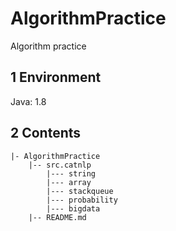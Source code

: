 # AlgorithmPractice

Algorithm practice

## 1 Environment

Java: 1.8

## 2 Contents

    |- AlgorithmPractice
        |-- src.catnlp
            |--- string
            |--- array
            |--- stackqueue
            |--- probability
            |--- bigdata
        |-- README.md
            